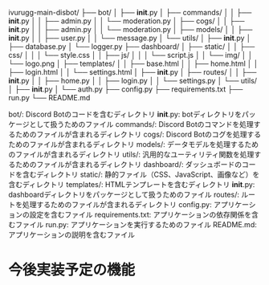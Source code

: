 ivurugg-main-disbot/
├── bot/
│   ├── __init__.py
│   ├── commands/
│   │   ├── __init__.py
│   │   ├── admin.py
│   │   └── moderation.py
│   ├── cogs/
│   │   ├── __init__.py
│   │   ├── admin.py
│   │   └── moderation.py
│   ├── models/
│   │   ├── __init__.py
│   │   ├── user.py
│   │   └── message.py
│   └── utils/
│       ├── __init__.py
│       ├── database.py
│       └── logger.py
├── dashboard/
│   ├── static/
│   │   ├── css/
│   │   │   └── style.css
│   │   ├── js/
│   │   │   └── script.js
│   │   └── img/
│   │       └── logo.png
│   ├── templates/
│   │   ├── base.html
│   │   ├── home.html
│   │   ├── login.html
│   │   └── settings.html
│   ├── __init__.py
│   ├── routes/
│   │   ├── __init__.py
│   │   ├── home.py
│   │   ├── login.py
│   │   └── settings.py
│   └── utils/
│       ├── __init__.py
│       └── auth.py
├── config.py
├── requirements.txt
├── run.py
└── README.md

bot/: Discord Botのコードを含むディレクトリ
__init__.py: botディレクトリをパッケージとして扱うためのファイル
commands/: Discord Botのコマンドを処理するためのファイルが含まれるディレクトリ
cogs/: Discord Botのコグを処理するためのファイルが含まれるディレクトリ
models/: データモデルを処理するためのファイルが含まれるディレクトリ
utils/: 汎用的なユーティリティ関数を処理するためのファイルが含まれるディレクトリ
dashboard/: ダッシュボードのコードを含むディレクトリ
static/: 静的ファイル（CSS、JavaScript、画像など）を含むディレクトリ
templates/: HTMLテンプレートを含むディレクトリ
__init__.py: dashboardディレクトリをパッケージとして扱うためのファイル
routes/: ルートを処理するためのファイルが含まれるディレクトリ
config.py: アプリケーションの設定を含むファイル
requirements.txt: アプリケーションの依存関係を含むファイル
run.py: アプリケーションを実行するためのファイル
README.md: アプリケーションの説明を含むファイル

# 今後実装予定の機能
